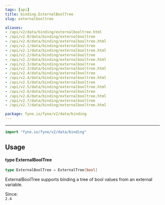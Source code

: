 ```yaml
---
tags: [api]
title: binding.ExternalBoolTree
slug: externalbooltree

aliases:
- /api/v2/data/binding/externalbooltree.html
- /api/v2.0/data/binding/externalbooltree
- /api/v2.0/data/binding/externalbooltree.html
- /api/v2.1/data/binding/externalbooltree
- /api/v2.1/data/binding/externalbooltree.html
- /api/v2.2/data/binding/externalbooltree
- /api/v2.2/data/binding/externalbooltree.html
- /api/v2.3/data/binding/externalbooltree
- /api/v2.3/data/binding/externalbooltree.html
- /api/v2.4/data/binding/externalbooltree
- /api/v2.4/data/binding/externalbooltree.html
- /api/v2.5/data/binding/externalbooltree
- /api/v2.5/data/binding/externalbooltree.html
- /api/v2.6/data/binding/externalbooltree
- /api/v2.6/data/binding/externalbooltree.html
- /api/v2.7/data/binding/externalbooltree
- /api/v2.7/data/binding/externalbooltree.html

package: fyne.io/fyne/v2/data/binding
---
```



---
```go
import "fyne.io/fyne/v2/data/binding"
```

## Usage

#### type ExternalBoolTree

```go
type ExternalBoolTree = ExternalTree[bool]
```

ExternalBoolTree supports binding a tree of bool values from an external variable.


<div class="since">Since: <code>
2.4</code></div>
